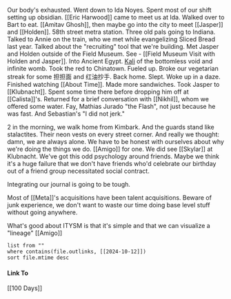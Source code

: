 Our body's exhausted. Went down to Ida Noyes. Spent most of our shift setting up obsidian. [[Eric Harwood]] came to meet us at Ida. Walked over to Bart to eat. [[Amitav Ghosh]], then maybe go into the city to meet [[Jasper]] and [[Holden]]. 58th street metra station. Three old pals going to Indiana. Talked to Annie on the train, who we met while evangelizing Sliced Bread last year. Talked about the "recruiting" tool that we're building. Met Jasper and Holden outside of the Field Museum. See - [[Field Museum Visit with Holden and Jasper]]. Into Ancient Egypt. [Kali](https://en.wikipedia.org/wiki/Kali) of the bottomless void and infinite womb. Took the red to Chinatown. Fueled up. Broke our vegetarian streak for some 担担面 and 红油抄手. Back home. Slept. Woke up in a daze. Finished watching [[About Time]]. Made more sandwiches. Took Jasper to [[Klubnacht]]. Spent some time there before dropping him off at [[Calista]]'s. Returned for a brief conversation with [[Nikhil]], whom we offered some water. Fay, Mathias Jurado "the Flash", not just because he was fast. And Sebastian's "I did not jerk." 

2 in the morning, we walk home from Kimbark. And the guards stand like stalactites. Their neon vests on every street corner. And really we thought: damn, we are always alone. We have to be honest with ourselves about why we're doing the things we do. [[Amigo]] for one. We did see [[Skylar]] at Klubnacht. We've got this odd psychology around friends. Maybe we think it's a huge failure that we don't have friends who'd celebrate our birthday out of a friend group necessitated social contract. 

Integrating our journal is going to be tough. 

Most of [[Meta]]'s acquisitions have been talent acquisitions. 
Beware of junk experience, we don't want to waste our time doing base level stuff without going anywhere.

What's good about ITYSM is that it's simple and that we can visualize a "lineage" [[Amigo]]

```dataview
list from ""
where contains(file.outlinks, [[2024-10-12]])
sort file.mtime desc
```
#### Link To
[[100 Days]]
